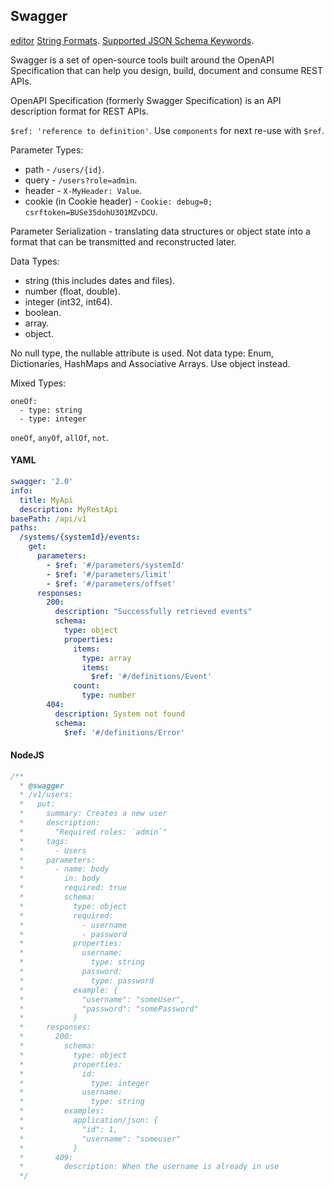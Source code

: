 Swagger
-

[editor](http://editor.swagger.io/)
[String Formats](https://swagger.io/docs/specification/data-models/data-types/).
[Supported JSON Schema Keywords](https://swagger.io/docs/specification/data-models/keywords/).

Swagger is a set of open-source tools built around the OpenAPI Specification
that can help you design, build, document and consume REST APIs.

OpenAPI Specification (formerly Swagger Specification) is an API description format for REST APIs.

`$ref: 'reference to definition'`.
Use `components` for next re-use with `$ref`.

Parameter Types:
* path - `/users/{id}`.
* query - `/users?role=admin`.
* header - `X-MyHeader: Value`.
* cookie (in Cookie header) - `Cookie: debug=0; csrftoken=BUSe35dohU3O1MZvDCU`.

Parameter Serialization - translating data structures or object state into a format
that can be transmitted and reconstructed later.

Data Types:
* string (this includes dates and files).
* number (float, double).
* integer (int32, int64).
* boolean.
* array.
* object.

No null type, the nullable attribute is used.
Not data type: Enum, Dictionaries, HashMaps and Associative Arrays. Use object instead.

Mixed Types:
````
oneOf:
  - type: string
  - type: integer
````

`oneOf`, `anyOf`, `allOf`, `not`.

#### YAML

````yaml
swagger: '2.0'
info:
  title: MyApi
  description: MyRestApi
basePath: /api/v1
paths:
  /systems/{systemId}/events:
    get:
      parameters:
        - $ref: '#/parameters/systemId'
        - $ref: '#/parameters/limit'
        - $ref: '#/parameters/offset'
      responses:
        200:
          description: "Successfully retrieved events"
          schema:
            type: object
            properties:
              items:
                type: array
                items:
                  $ref: '#/definitions/Event'
              count:
                type: number
        404:
          description: System not found
          schema:
            $ref: '#/definitions/Error'
````

#### NodeJS

````javascript
/**
  * @swagger
  * /v1/users:
  *   put:
  *     summary: Creates a new user
  *     description:
  *       "Required roles: `admin`"
  *     tags:
  *       - Users
  *     parameters:
  *       - name: body
  *         in: body
  *         required: true
  *         schema:
  *           type: object
  *           required:
  *             - username
  *             - password
  *           properties:
  *             username:
  *               type: string
  *             password:
  *               type: password
  *           example: {
  *             "username": "someUser",
  *             "password": "somePassword"
  *           }
  *     responses:
  *       200:
  *         schema:
  *           type: object
  *           properties:
  *             id:
  *               type: integer
  *             username:
  *               type: string
  *         examples:
  *           application/json: {
  *             "id": 1,
  *             "username": "someuser"
  *           }
  *       409:
  *         description: When the username is already in use
  */
````

